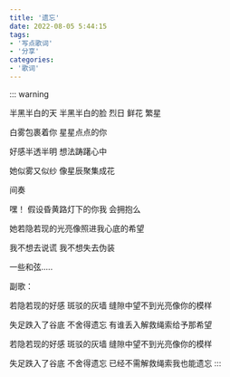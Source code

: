 ```yaml
---
title: '遗忘'
date: 2022-08-05 5:44:15
tags:
- '写点歌词'
- '分享'
categories:
- '歌词'
---
```


<!-- more -->

::: warning

半黑半白的天 半黑半白的脸
烈日 鲜花 繁星

白雾包裹着你  星星点点的你

好感半透半明  想法踌躇心中

她似雾又似纱  像星辰聚集成花

间奏

嘿！
假设昏黄路灯下的你我 会拥抱么

她若隐若现的光亮像照进我心底的希望

我不想去说谎 我不想失去伪装

一些和弦.....

副歌：

若隐若现的好感 斑驳的灰墙
缝隙中望不到光亮像你的模样

失足跌入了谷底 不舍得遗忘
有谁丢入解救绳索给予那希望

若隐若现的好感 斑驳的灰墙
缝隙中望不到光亮像你的模样

失足跌入了谷底 不舍得遗忘
已经不需解救绳索我也能遗忘
:::

